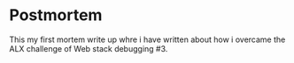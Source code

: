# Postmortem
This my first mortem write up whre i  have written about how i overcame the ALX challenge of Web stack debugging #3.
